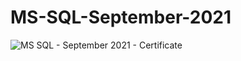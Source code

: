 # MS-SQL-September-2021

![MS SQL - September 2021 - Certificate](https://user-images.githubusercontent.com/74056387/162165021-b0c33007-0d1f-4477-ad0b-3bda3e559d9a.jpeg)
